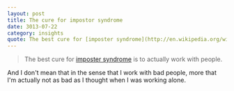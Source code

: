 ```yaml
---
layout: post
title: The cure for impostor syndrome
date: 3013-07-22
category: insights
quote: The best cure for [imposter syndrome](http://en.wikipedia.org/wiki/Impostor_syndrome) is to actually work with people.
---
```


> The best cure for [imposter syndrome](http://en.wikipedia.org/wiki/Impostor_syndrome) is to actually work with people.

And I don't mean that in the sense that I work with bad people, more that I'm actually not as bad as I thought when I was working alone.
